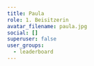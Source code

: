 ```yaml
---
title: Paula
role: 1. Beisitzerin
avatar_filename: paula.jpg
social: []
superuser: false
user_groups:
  - leaderboard
---
```

